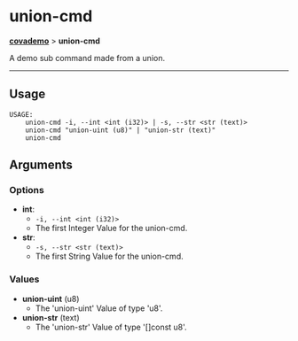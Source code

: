 # union-cmd
__[covademo](./covademo.md)__ > __union-cmd__

A demo sub command made from a union.

___

## Usage
```shell
USAGE:
    union-cmd -i, --int <int (i32)> | -s, --str <str (text)>
    union-cmd "union-uint (u8)" | "union-str (text)"
    union-cmd 

```

## Arguments
### Options
- __int__:
    - `-i, --int <int (i32)>`
    - The first Integer Value for the union-cmd.
- __str__:
    - `-s, --str <str (text)>`
    - The first String Value for the union-cmd.
### Values
- __union-uint__ (u8)
    - The 'union-uint' Value of type 'u8'.
- __union-str__ (text)
    - The 'union-str' Value of type '[]const u8'.

